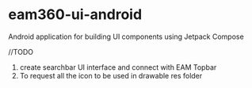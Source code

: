 # eam360-ui-android
Android application for building UI components using Jetpack Compose

//TODO
1. create searchbar UI interface and connect with EAM Topbar
2. To request all the icon to be used in drawable res folder